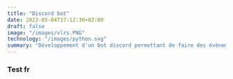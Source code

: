 ```yaml
---
title: "Discord bot"
date: 2022-05-04T17:12:30+02:00
draft: false
image: "/images/vlrs.PNG"
technology: "/images/python.svg"
summary: "Développement d'un bot discord permettant de faire des évènements communautaires"
---
```


### Test fr